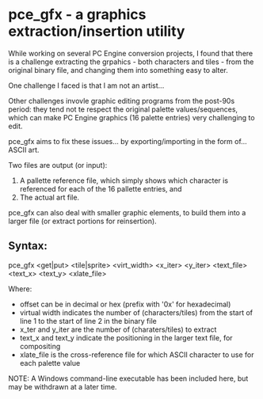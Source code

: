 # pce_gfx - a graphics  extraction/insertion utility

While working on several PC Engine conversion projects, I found that there
is a challenge extracting the grpahics - both characters and tiles - from
the original binary file, and changing them into something easy to alter.

One challenge I faced is that I am not an artist...

Other challenges invovle graphic editing programs from the post-90s period:
they tend not te respect the original palette values/sequences, which can
make PC Engine graphics (16 palette entries) very challenging to edit.

pce_gfx aims to fix these issues... by exporting/importing in the form of... ASCII art.

Two files are output (or input):
1) A pallette reference file, which simply shows which character is referenced for each
of the 16 pallette entries, and
2) The actual art file.

pce_gfx can also deal with smaller graphic elements, to build them into a larger file
(or extract portions for reinsertion).

## Syntax:
pce_gfx <get|put> <tile|sprite> <ROM file> <offset> <virt_width> <x_iter> <y_iter> <text_file> <text_x> <text_y> <xlate_file>

Where:
- offset can be in decimal or hex (prefix with '0x' for hexadecimal)
- virtual width indicates the number of (characters/tiles) from the start of line 1 to the start of line 2 in the binary file
- x_ter and y_iter are the number of (charaters/tiles) to extract
- text_x and text_y indicate the positioning in the larger text file, for compositing
- xlate_file is the cross-reference file for which ASCII character to use for each palette value



NOTE: A Windows command-line executable has been included here, but may be withdrawn at a later time.


